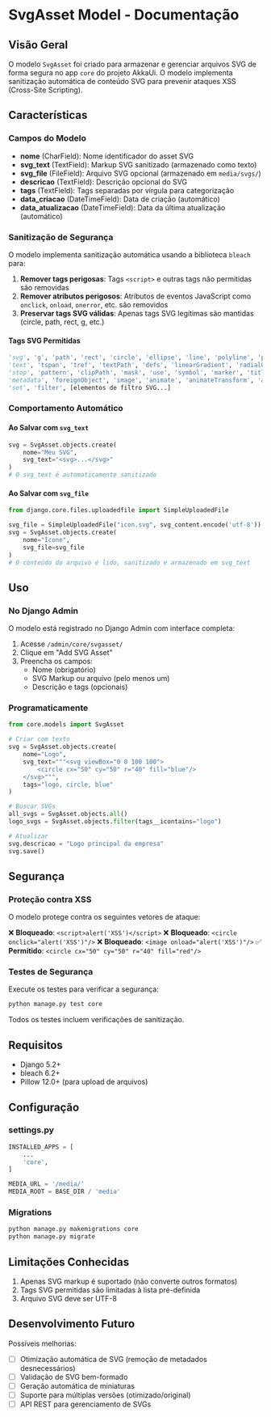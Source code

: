 # SvgAsset Model - Documentação

## Visão Geral

O modelo `SvgAsset` foi criado para armazenar e gerenciar arquivos SVG de forma segura no app `core` do projeto AkkaUi. O modelo implementa sanitização automática de conteúdo SVG para prevenir ataques XSS (Cross-Site Scripting).

## Características

### Campos do Modelo

- **nome** (CharField): Nome identificador do asset SVG
- **svg_text** (TextField): Markup SVG sanitizado (armazenado como texto)
- **svg_file** (FileField): Arquivo SVG opcional (armazenado em `media/svgs/`)
- **descricao** (TextField): Descrição opcional do SVG
- **tags** (TextField): Tags separadas por vírgula para categorização
- **data_criacao** (DateTimeField): Data de criação (automático)
- **data_atualizacao** (DateTimeField): Data da última atualização (automático)

### Sanitização de Segurança

O modelo implementa sanitização automática usando a biblioteca `bleach` para:

1. **Remover tags perigosas**: Tags `<script>` e outras tags não permitidas são removidas
2. **Remover atributos perigosos**: Atributos de eventos JavaScript como `onclick`, `onload`, `onerror`, etc. são removidos
3. **Preservar tags SVG válidas**: Apenas tags SVG legítimas são mantidas (circle, path, rect, g, etc.)

#### Tags SVG Permitidas

```python
'svg', 'g', 'path', 'rect', 'circle', 'ellipse', 'line', 'polyline', 'polygon',
'text', 'tspan', 'tref', 'textPath', 'defs', 'linearGradient', 'radialGradient',
'stop', 'pattern', 'clipPath', 'mask', 'use', 'symbol', 'marker', 'title', 'desc',
'metadata', 'foreignObject', 'image', 'animate', 'animateTransform', 'animateMotion',
'set', 'filter', [elementos de filtro SVG...]
```

### Comportamento Automático

#### Ao Salvar com `svg_text`
```python
svg = SvgAsset.objects.create(
    nome="Meu SVG",
    svg_text="<svg>...</svg>"
)
# O svg_text é automaticamente sanitizado
```

#### Ao Salvar com `svg_file`
```python
from django.core.files.uploadedfile import SimpleUploadedFile

svg_file = SimpleUploadedFile("icon.svg", svg_content.encode('utf-8'))
svg = SvgAsset.objects.create(
    nome="Ícone",
    svg_file=svg_file
)
# O conteúdo do arquivo é lido, sanitizado e armazenado em svg_text
```

## Uso

### No Django Admin

O modelo está registrado no Django Admin com interface completa:

1. Acesse `/admin/core/svgasset/`
2. Clique em "Add SVG Asset"
3. Preencha os campos:
   - Nome (obrigatório)
   - SVG Markup ou arquivo (pelo menos um)
   - Descrição e tags (opcionais)

### Programaticamente

```python
from core.models import SvgAsset

# Criar com texto
svg = SvgAsset.objects.create(
    nome="Logo",
    svg_text="""<svg viewBox="0 0 100 100">
        <circle cx="50" cy="50" r="40" fill="blue"/>
    </svg>""",
    tags="logo, circle, blue"
)

# Buscar SVGs
all_svgs = SvgAsset.objects.all()
logo_svgs = SvgAsset.objects.filter(tags__icontains="logo")

# Atualizar
svg.descricao = "Logo principal da empresa"
svg.save()
```

## Segurança

### Proteção contra XSS

O modelo protege contra os seguintes vetores de ataque:

❌ **Bloqueado**: `<script>alert('XSS')</script>`
❌ **Bloqueado**: `<circle onclick="alert('XSS')"/>`
❌ **Bloqueado**: `<image onload="alert('XSS')"/>`
✅ **Permitido**: `<circle cx="50" cy="50" r="40" fill="red"/>`

### Testes de Segurança

Execute os testes para verificar a segurança:

```bash
python manage.py test core
```

Todos os testes incluem verificações de sanitização.

## Requisitos

- Django 5.2+
- bleach 6.2+
- Pillow 12.0+ (para upload de arquivos)

## Configuração

### settings.py

```python
INSTALLED_APPS = [
    ...
    'core',
]

MEDIA_URL = '/media/'
MEDIA_ROOT = BASE_DIR / 'media'
```

### Migrations

```bash
python manage.py makemigrations core
python manage.py migrate
```

## Limitações Conhecidas

1. Apenas SVG markup é suportado (não converte outros formatos)
2. Tags SVG permitidas são limitadas à lista pré-definida
3. Arquivo SVG deve ser UTF-8

## Desenvolvimento Futuro

Possíveis melhorias:
- [ ] Otimização automática de SVG (remoção de metadados desnecessários)
- [ ] Validação de SVG bem-formado
- [ ] Geração automática de miniaturas
- [ ] Suporte para múltiplas versões (otimizado/original)
- [ ] API REST para gerenciamento de SVGs
